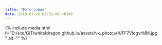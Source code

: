 ```yaml
---
title: "Фотография"
date: 2018-03-26 03:51:00 +0300
---
```



{% include media.html f="D:/site/GiT/whiteldragon.github.io/assets/vk_photos/4/FF7VlcgvrMM.jpg" alt="" %}
